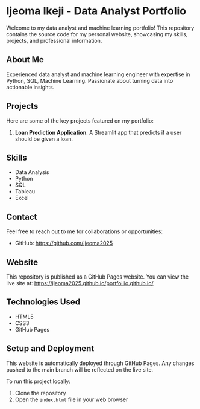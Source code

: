 # Ijeoma Ikeji - Data Analyst Portfolio

Welcome to my data analyst and machine learning portfolio! This repository contains the source code for my personal website, showcasing my skills, projects, and professional information.

## About Me

Experienced data analyst and machine learning engineer with expertise in Python, SQL, Machine Learning. Passionate about turning data into actionable insights.

## Projects

Here are some of the key projects featured on my portfolio:

1. **Loan Prediction Application**: A Streamlit app that predicts if a user should be given a loan. 

  
  

## Skills

- Data Analysis
- Python
- SQL
- Tableau
- Excel


## Contact

Feel free to reach out to me for collaborations or opportunities:
- GitHub: https://github.com/Ijeoma2025
## Website

This repository is published as a GitHub Pages website. You can view the live site at: https://ijeoma2025.github.io/portfoilio.github.io/

## Technologies Used

- HTML5
- CSS3
- GitHub Pages

## Setup and Deployment

This website is automatically deployed through GitHub Pages. Any changes pushed to the main branch will be reflected on the live site.

To run this project locally:
1. Clone the repository
2. Open the `index.html` file in your web browser
